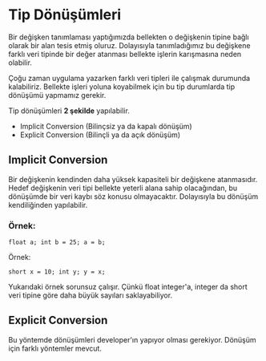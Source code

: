 # Tip Dönüşümleri
Bir değişken tanımlaması yaptığımızda bellekten o değişkenin tipine bağlı olarak bir alan tesis etmiş oluruz. Dolayısıyla tanımladığımız bu değişkene farklı veri tipinde bir değer atanması bellekte işlerin karışmasına neden olabilir.

Çoğu zaman uygulama yazarken farklı veri tipleri ile çalışmak durumunda kalabiliriz. Bellekte işleri yoluna koyabilmek için bu tip durumlarda tip dönüşümü yapmamız gerekir.

Tip dönüşümleri **2 şekilde** yapılabilir.

* Implicit Conversion (Bilinçsiz ya da kapalı dönüşüm)
* Explicit Conversion (Bilinçli ya da açık dönüşüm)
## Implicit Conversion
Bir değişkenin kendinden daha yüksek kapasiteli bir değişkene atanmasıdır. Hedef değişkenin veri tipi bellekte yeterli alana sahip olacağından, bu dönüşümde bir veri kaybı söz konusu olmayacaktır. Dolayısıyla bu dönüşüm kendiliğinden yapılabilir.

### Örnek:

``` 
float a; int b = 25; a = b;
```
Örnek:
```
short x = 10; int y; y = x;
```
Yukarıdaki örnek sorunsuz çalışır. Çünkü float integer'a, integer da short veri tipine göre daha büyük sayıları saklayabiliyor.

## Explicit Conversion
Bu yöntemde dönüşümleri developer'ın yapıyor olması gerekiyor. Dönüşüm için farklı yöntemler mevcut.
